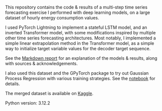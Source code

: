 This repository contains the code & results of a multi-step time series forecasting exercise I performed with deep learning models, on a large dataset of hourly energy consumption values. 

I used PyTorch Lightning to implement a stateful LSTM model, and an inverted Transformer model, with some modifications inspired by multiple other time series forecasting architectures. Most notably, I implemented a simple linear extrapolation method in the Transformer model, as a simple way to initialize target variable values for the decoder target sequence.

See the [Markdown report](https://github.com/AhmetZamanis/DeepLearningEnergyForecasting/blob/main/Report.md) for an explanation of the models & results, along with sources & acknowledgements.

I also used this dataset and the GPyTorch package to try out Gaussian Process Regression with various training strategies. See the [notebook](https://github.com/AhmetZamanis/DeepLearningEnergyForecasting/blob/main/4.0_GaussianProcess.ipynb) for details. 

The merged dataset is available on [Kaggle](https://www.kaggle.com/datasets/ahmetzamanis/energy-consumption-and-pricing-trkiye-2018-2023).

Python version: 3.12.2
